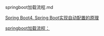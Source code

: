 springboot加载流程.md


[Spring Boot4. Spring Boot实现自动配置的原理](https://blog.csdn.net/dm_vincent/article/details/77619752)

[springboot加载流程：](https://ata.alibaba-inc.com/atah5/build/p/detail/index.html?aid=45367&dd_nav_bgcolor=ff2985eb&__nc=0)
